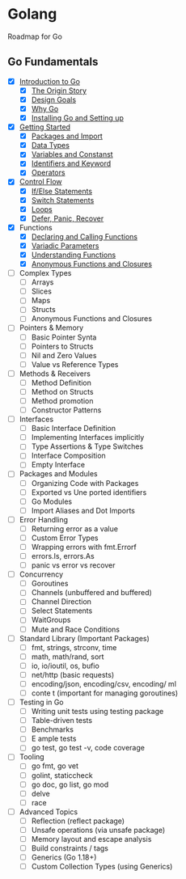 # Golang

Roadmap for Go 

## Go Fundamentals

- [x]  [Introduction to Go](https://github.com/RehanMerchant/Golang/tree/main/Go%20Fundamentals/01.Introduction%20to%20Go#introduction-to-go)
    - [x]  [The Origin Story](https://github.com/RehanMerchant/Golang/tree/main/Go%20Fundamentals/01.Introduction%20to%20Go#the-origin-story)
    - [x]  [Design Goals](https://github.com/RehanMerchant/Golang/tree/main/Go%20Fundamentals/01.Introduction%20to%20Go#design-goals)
    - [x]  [Why Go](https://github.com/RehanMerchant/Golang/tree/main/Go%20Fundamentals/01.Introduction%20to%20Go#why-go)
    - [x]  [Installing Go and Setting up](https://github.com/RehanMerchant/Golang/tree/main/Go%20Fundamentals/01.Introduction%20to%20Go#installing-and-setting-up)
- [x]  [Getting Started](https://github.com/RehanMerchant/Golang/tree/main/Go%20Fundamentals/02.Getting%20Started) 
    - [x]  [Packages and Import](https://github.com/RehanMerchant/Golang/tree/main/Go%20Fundamentals/02.Getting%20Started#packages-and-imports)
    - [x]  [Data Types](https://github.com/RehanMerchant/Golang/tree/main/Go%20Fundamentals/02.Getting%20Started#data-types)
    - [x]  [Variables and Constanst](https://github.com/RehanMerchant/Golang/tree/main/Go%20Fundamentals/02.Getting%20Started#variable-and-constants)
    - [x]  [Identifiers and Keyword](https://github.com/RehanMerchant/Golang/tree/main/Go%20Fundamentals/02.Getting%20Started#identifiers-and-keyword)
    - [x]  [Operators](https://github.com/RehanMerchant/Golang/tree/main/Go%20Fundamentals/02.Getting%20Started#operator)
- [x]  [Control Flow](https://github.com/RehanMerchant/Golang/tree/main/Go%20Fundamentals/03.Control%20Flow)
    - [x]  [If/Else Statements](https://github.com/RehanMerchant/Golang/tree/main/Go%20Fundamentals/03.Control%20Flow#ifelse)
    - [x]  [Switch Statements](https://github.com/RehanMerchant/Golang/tree/main/Go%20Fundamentals/03.Control%20Flow#switch)
    - [x]  [Loops](https://github.com/RehanMerchant/Golang/tree/main/Go%20Fundamentals/03.Control%20Flow#loops)
    - [x]  [Defer, Panic, Recover](https://github.com/RehanMerchant/Golang/tree/main/Go%20Fundamentals/03.Control%20Flow#defer-panic-and-recover)
- [x]  Functions
    - [x]  [Declaring and Calling Functions](https://github.com/RehanMerchant/Golang/tree/main/Go%20Fundamentals/04.Functions#declaring-and-calling-functions)
    - [x]  [Variadic Parameters](https://github.com/RehanMerchant/Golang/tree/main/Go%20Fundamentals/04.Functions#variadic-parameters)
    - [x]  [Understanding Functions](https://github.com/RehanMerchant/Golang/tree/main/Go%20Fundamentals/04.Functions#understanding-functions)
    - [x]  [Anonymous Functions and Closures]()
- [ ]  Complex  Types
    - [ ]  Arrays
    - [ ]  Slices
    - [ ]  Maps
    - [ ]  Structs
    - [ ]  Anonymous Functions and Closures
- [ ]  Pointers & Memory
    - [ ]  Basic Pointer Synta 
    - [ ]  Pointers to Structs
    - [ ]  Nil and Zero Values
    - [ ]  Value vs Reference Types
- [ ]  Methods & Receivers
    - [ ]  Method Definition
    - [ ]  Method on Structs
    - [ ]  Method promotion
    - [ ]  Constructor Patterns
- [ ]  Interfaces
    - [ ]  Basic Interface Definition
    - [ ]  Implementing Interfaces implicitly
    - [ ]   Type Assertions & Type Switches
    - [ ]   Interface Composition
    - [ ]   Empty Interface
- [ ]  Packages and Modules
    - [ ]  Organizing Code with Packages
    - [ ]  Exported vs Une ported identifiers
    - [ ]  Go Modules
    - [ ]  Import Aliases and Dot Imports
- [ ]  Error Handling
    - [ ]  Returning error as a value
    - [ ]   Custom Error Types
    - [ ]  Wrapping errors with fmt.Errorf
    - [ ]  errors.Is, errors.As
    - [ ]  panic vs error vs recover
- [ ]  Concurrency
    - [ ]  Goroutines
    - [ ]  Channels (unbuffered and buffered)
    - [ ]   Channel Direction
    - [ ]  Select Statements
    - [ ]  WaitGroups
    - [ ]  Mute  and Race Conditions
- [ ]  Standard Library (Important Packages)
    - [ ]  fmt, strings, strconv, time
    - [ ]  math, math/rand, sort
    - [ ]  io, io/ioutil, os, bufio
    - [ ]  net/http (basic requests)
    - [ ]  encoding/json, encoding/csv, encoding/ ml
    - [ ]  conte t (important for managing goroutines)
- [ ]  Testing in Go
    - [ ]  Writing unit tests using testing package
    - [ ]  Table-driven tests
    - [ ]  Benchmarks
    - [ ]  E ample tests
    - [ ]  go test, go test -v, code coverage
- [ ]  Tooling
    - [ ]  go fmt, go vet
    - [ ]  golint, staticcheck
    - [ ]  go doc, go list, go mod
    - [ ]  delve
    - [ ] race
- [ ]  Advanced Topics
    - [ ] Reflection (reflect package)
    - [ ] Unsafe operations (via unsafe package)
    - [ ] Memory layout and escape analysis
    - [ ] Build constraints / tags
    - [ ] Generics (Go 1.18+)
    - [ ] Custom Collection Types (using Generics)
